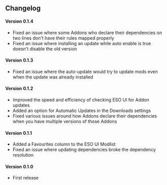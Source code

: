 ## Changelog

#### Version 0.1.4
 * Fixed an issue where some Addons who declare their dependencies on two lines don't have their rules mapped properly
 * Fixed an issue where installing an update while auto enable is true doesn't disable the old version

#### Version 0.1.3
 * Fixed an issue where the auto-update would try to update mods even when the update was already installed

#### Version 0.1.2
 * Improved the speed and efficiency of checking ESO UI for Addon updates
 * Added an option for Automatic Updates in the Downloads settings
 * Fixed various issues around how Addons declare their dependencies when you have multiple versions of those Addons

#### Version 0.1.1
 * Added a Favourites column to the ESO UI Modlist
 * Fixed an issue where updating dependencies broke the dependency resolution

#### Version 0.1.0
 * First release

